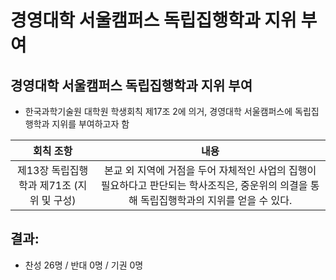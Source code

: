 경영대학 서울캠퍼스 독립집행학과 지위 부여
===

## 경영대학 서울캠퍼스 독립집행학과 지위 부여
- 한국과학기술원 대학원 학생회칙 제17조 2에 의거, 경영대학 서울캠퍼스에 독립집행학과 지위를 부여하고자 함

|  회칙 조항  |  내용 |
|:---:|:---:|
| 제13장 독립집행학과 제71조 (지위 및 구성) | 본교 외 지역에 거점을 두어 자체적인 사업의 집행이 필요하다고 판단되는 학사조직은, 중운위의 의결을 통해 독립집행학과의 지위를 얻을 수 있다.|

## 결과:
- 찬성 26명 / 반대 0명 / 기권 0명
